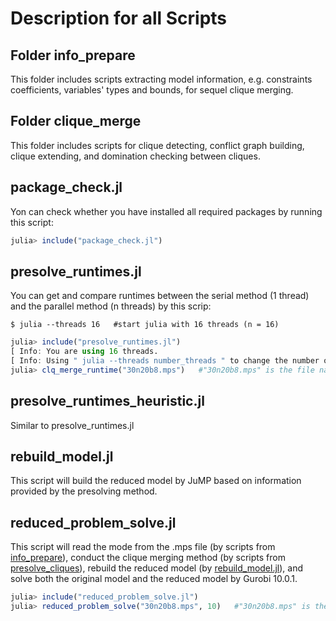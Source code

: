 # Description for all Scripts

## Folder info_prepare

This folder includes scripts extracting model information, e.g. constraints coefficients, variables' types and bounds, for sequel clique merging.

## Folder clique_merge

This folder includes scripts for clique detecting, conflict graph building, clique extending, and domination checking between cliques.

## package_check.jl

Yon can check whether you have installed all required packages by running this script:
```julia
julia> include("package_check.jl")
```

## presolve_runtimes.jl

You can get and compare runtimes between the serial method (1 thread) and the parallel method (n threads) by this scrip:
```
$ julia --threads 16   #start julia with 16 threads (n = 16)
```
```julia
julia> include("presolve_runtimes.jl")
[ Info: You are using 16 threads.
[ Info: Using " julia --threads number_threads " to change the number of threads.
julia> clq_merge_runtime("30n20b8.mps")   #"30n20b8.mps" is the file name of the model.
```

## presolve_runtimes_heuristic.jl

Similar to presolve_runtimes.jl

## rebuild_model.jl

This script will build the reduced model by JuMP based on information provided by the presolving method.

## reduced_problem_solve.jl

This script will read the mode from the .mps file (by scripts from [info_prepare](/src/info_prepare)), conduct the clique merging method (by scripts from [presolve_cliques](/src/presolve_cliques)), rebuild the reduced model (by [rebuild_model.jl](/src/rebuild_model.jl)), and solve both the original model and the reduced model by Gurobi 10.0.1.
```julia
julia> include("reduced_problem_solve.jl")
julia> reduced_problem_solve("30n20b8.mps", 10)   #"30n20b8.mps" is the file name of the model, and 10 is the number of threads we set for Gurobi.
```
